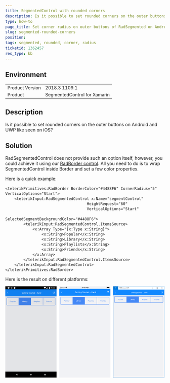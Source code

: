 ```yaml
---
title: SegmentedControl with rounded corners
description: Is it possible to set rounded corners on the outer buttons on Android and UWP like seen on iOS?
type: how-to
page_title: Set corner radius on outer buttons of RadSegmented on Android and UWP
slug: segmented-rounded-corners
position: 
tags: segmented, rounded, corner, radius
ticketid: 1362457
res_type: kb
---
```


## Environment
<table>
	<tr>
		<td>Product Version</td>
		<td>2018.3 1109.1</td>
	</tr>
	<tr>
		<td>Product</td>
		<td>SegmentedControl for Xamarin</td>
	</tr>
</table>


## Description

Is it possible to set rounded corners on the outer buttons on Android and UWP like seen on iOS?

## Solution

RadSegmentedControl does not provide such an option itself, however, you could achieve it using our [RadBorder control](https://docs.telerik.com/devtools/xamarin/controls/border/border-overview). All you need to do is to wrap SegmentedControl inside Border and set a few color properties. 

Here is a quick example:

```XAML
<telerikPrimitives:RadBorder BorderColor="#4488F6" CornerRadius="5" VerticalOptions="Start">
    <telerikInput:RadSegmentedControl x:Name="segmentControl"
                                    HeightRequest="60"
                                    VerticalOptions="Start"
                                    SelectedSegmentBackgroundColor="#4488F6">
        <telerikInput:RadSegmentedControl.ItemsSource>
            <x:Array Type="{x:Type x:String}">
                <x:String>Popular</x:String>
                <x:String>Library</x:String>
                <x:String>Playlists</x:String>
                <x:String>Friends</x:String>
            </x:Array>
        </telerikInput:RadSegmentedControl.ItemsSource>
    </telerikInput:RadSegmentedControl>
</telerikPrimitives:RadBorder>
```

Here is the result on different platforms:

![SegmentedControl with rounded corners](images/segmented-rounded-corners.png)